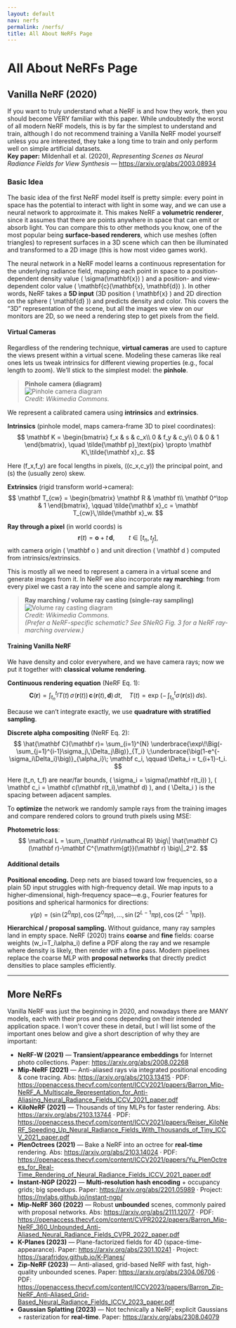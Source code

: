 ```yaml
---
layout: default
nav: nerfs
permalink: /nerfs/
title: All About NeRFs Page
---
```


# All About NeRFs Page

## Vanilla NeRF (2020)

If you want to truly understand what a NeRF is and how they work, then you should become VERY familiar with this paper. While undoubtedly the worst of all modern NeRF models, this is by far the simplest to understand and train, although I do not recommend training a Vanilla NeRF model yourself unless you are interested, they take a long time to train and only perform well on simple artificial datasets.  
**Key paper:** Mildenhall et al. (2020), *Representing Scenes as Neural Radiance Fields for View Synthesis* — https://arxiv.org/abs/2003.08934

### Basic Idea

The basic idea of the first NeRF model itself is pretty simple: every point in space has the potential to interact with light in some way, and we can use a neural network to approximate it. This makes NeRF a **volumetric renderer**, since it assumes that there are points anywhere in space that can emit or absorb light. You can compare this to other methods you know, one of the most popular being **surface-based renderers**, which use meshes (often triangles) to represent surfaces in a 3D scene which can then be illuminated and transformed to a 2D image (this is how most video games work).

The neural network in a NeRF model learns a continuous representation for the underlying radiance field, mapping each point in space to a position-dependent density value \( \sigma(\mathbf{x}) \) and a position- and view-dependent color value \( \mathbf{c}(\mathbf{x}, \mathbf{d}) \). In other words, NeRF takes a **5D input** (3D position \( \mathbf{x} \) and 2D direction on the sphere \( \mathbf{d} \)) and predicts density and color. This covers the “3D” representation of the scene, but all the images we view on our monitors are 2D, so we need a rendering step to get pixels from the field.

#### Virtual Cameras

Regardless of the rendering technique, **virtual cameras** are used to capture the views present within a virtual scene. Modeling these cameras like real ones lets us tweak intrinsics for different viewing properties (e.g., focal length to zoom). We’ll stick to the simplest model: the **pinhole**.

> **Pinhole camera (diagram)**  
> ![Pinhole camera diagram](https://commons.wikimedia.org/wiki/Special:FilePath/Pinhole-camera.svg)  
> *Credit: Wikimedia Commons.* 

We represent a calibrated camera using **intrinsics** and **extrinsics**.

**Intrinsics** (pinhole model, maps camera-frame 3D to pixel coordinates):
$$
\mathbf K = 
\begin{bmatrix}
f_x & s & c_x\\
0 & f_y & c_y\\
0 & 0 & 1
\end{bmatrix}, 
\quad
\tilde{\mathbf p}_\text{pix} \propto \mathbf K\,\tilde{\mathbf x}_c.
$$

Here \(f_x,f_y\) are focal lengths in pixels, \((c_x,c_y)\) the principal point, and \(s\) the (usually zero) skew.

**Extrinsics** (rigid transform world→camera):
$$
\mathbf T_{cw} = 
\begin{bmatrix}
\mathbf R & \mathbf t\\
\mathbf 0^\top & 1
\end{bmatrix}, 
\qquad 
\tilde{\mathbf x}_c = \mathbf T_{cw}\,\tilde{\mathbf x}_w.
$$

**Ray through a pixel** (in world coords) is
$$
\mathbf r(t) = \mathbf o + t\,\mathbf d, \qquad t\in [t_n, t_f],
$$
with camera origin \( \mathbf o \) and unit direction \( \mathbf d \) computed from intrinsics/extrinsics.

This is mostly all we need to represent a camera in a virtual scene and generate images from it. In NeRF we also incorporate **ray marching**: from every pixel we cast a ray into the scene and sample along it.

> **Ray marching / volume ray casting (single-ray sampling)**  
> ![Volume ray casting diagram](https://commons.wikimedia.org/wiki/Special:FilePath/Volume_Ray_Casting-en.svg)  
> *Credit: Wikimedia Commons.*  
> *(Prefer a NeRF-specific schematic? See SNeRG Fig. 3 for a NeRF ray-marching overview.)*

#### Training Vanilla NeRF

We have density and color everywhere, and we have camera rays; now we put it together with **classical volume rendering**.

**Continuous rendering equation** (NeRF Eq. 1):
$$
\mathbf C(\mathbf r)
= \int_{t_n}^{t_f}
T(t)\,\sigma\!\big(\mathbf r(t)\big)\,
\mathbf c\!\big(\mathbf r(t),\mathbf d\big)\,dt,
\quad
T(t)=\exp\!\Big(-\!\!\int_{t_n}^{t}\sigma\!\big(\mathbf r(s)\big)\,ds\Big).
$$

Because we can’t integrate exactly, we use **quadrature with stratified sampling**.

**Discrete alpha compositing** (NeRF Eq. 2):
$$
\hat{\mathbf C}(\mathbf r)=
\sum_{i=1}^{N}
\underbrace{\exp\!\Big(-\sum_{j=1}^{i-1}\sigma_j\,\Delta_j\Big)}_{T_i}
\;\underbrace{\big(1-e^{-\sigma_i\Delta_i}\big)}_{\alpha_i}\;
\mathbf c_i,
\qquad
\Delta_i = t_{i+1}-t_i.
$$

Here \(t_n, t_f\) are near/far bounds, \( \sigma_i = \sigma(\mathbf r(t_i)) \), \( \mathbf c_i = \mathbf c(\mathbf r(t_i),\mathbf d) \), and \( \Delta_i \) is the spacing between adjacent samples.

To **optimize** the network we randomly sample rays from the training images and compare rendered colors to ground truth pixels using MSE:

**Photometric loss**:
$$
\mathcal L = \sum_{\mathbf r\in\mathcal R}
\big\|
\hat{\mathbf C}(\mathbf r)-\mathbf C^{\mathrm{gt}}(\mathbf r)
\big\|_2^2.
$$

#### Additional details

**Positional encoding.** Deep nets are biased toward low frequencies, so a plain 5D input struggles with high-frequency detail. We map inputs to a higher-dimensional, high-frequency space—e.g., Fourier features for positions and spherical harmonics for directions:
$$
\gamma(p)=\big(
\sin(2^{0}\pi p),\cos(2^{0}\pi p),\ldots,
\sin(2^{L-1}\pi p),\cos(2^{L-1}\pi p)
\big).
$$

**Hierarchical / proposal sampling.** Without guidance, many ray samples land in empty space. NeRF (2020) trains **coarse** and **fine** fields: coarse weights \(w_i=T_i\alpha_i\) define a PDF along the ray and we resample where density is likely, then render with a fine pass. Modern pipelines replace the coarse MLP with **proposal networks** that directly predict densities to place samples efficiently.

---

## More NeRFs

Vanilla NeRF was just the beginning in 2020, and nowadays there are MANY models, each with their pros and cons depending on their intended application space. I won't cover these in detail, but I will list some of the important ones below and give a short description of why they are important:

- **NeRF-W (2021)** — **Transient/appearance embeddings** for Internet photo collections. Paper: https://arxiv.org/abs/2008.02268  
- **Mip-NeRF (2021)** — Anti-aliased rays via integrated positional encoding & cone tracing. Abs: https://arxiv.org/abs/2103.13415 · PDF: https://openaccess.thecvf.com/content/ICCV2021/papers/Barron_Mip-NeRF_A_Multiscale_Representation_for_Anti-Aliasing_Neural_Radiance_Fields_ICCV_2021_paper.pdf
- **KiloNeRF (2021)** — Thousands of tiny MLPs for faster rendering. Abs: https://arxiv.org/abs/2103.13744 · PDF: https://openaccess.thecvf.com/content/ICCV2021/papers/Reiser_KiloNeRF_Speeding_Up_Neural_Radiance_Fields_With_Thousands_of_Tiny_ICCV_2021_paper.pdf
- **PlenOctrees (2021)** — Bake a NeRF into an octree for **real-time** rendering. Abs: https://arxiv.org/abs/2103.14024 · PDF: https://openaccess.thecvf.com/content/ICCV2021/papers/Yu_PlenOctrees_for_Real-Time_Rendering_of_Neural_Radiance_Fields_ICCV_2021_paper.pdf
- **Instant-NGP (2022)** — **Multi-resolution hash encoding** + occupancy grids; big speedups. Paper: https://arxiv.org/abs/2201.05989 · Project: https://nvlabs.github.io/instant-ngp/
- **Mip-NeRF 360 (2022)** — Robust **unbounded** scenes, commonly paired with proposal networks. Abs: https://arxiv.org/abs/2111.12077 · PDF: https://openaccess.thecvf.com/content/CVPR2022/papers/Barron_Mip-NeRF_360_Unbounded_Anti-Aliased_Neural_Radiance_Fields_CVPR_2022_paper.pdf
- **K-Planes (2023)** — Plane-factorized fields for 4D (space-time-appearance). Paper: https://arxiv.org/abs/2301.10241 · Project: https://sarafridov.github.io/K-Planes/
- **Zip-NeRF (2023)** — Anti-aliased, grid-based NeRF with fast, high-quality unbounded scenes. Paper: https://arxiv.org/abs/2304.06706 · PDF: https://openaccess.thecvf.com/content/ICCV2023/papers/Barron_Zip-NeRF_Anti-Aliased_Grid-Based_Neural_Radiance_Fields_ICCV_2023_paper.pdf
- **Gaussian Splatting (2023)** — Not technically a NeRF; explicit Gaussians + rasterization for **real-time**. Paper: https://arxiv.org/abs/2308.04079
